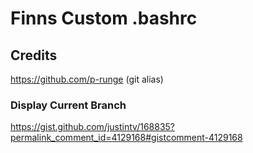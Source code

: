 # Finns Custom .bashrc

## Credits
https://github.com/p-runge (git alias)
### Display Current Branch
https://gist.github.com/justintv/168835?permalink_comment_id=4129168#gistcomment-4129168


